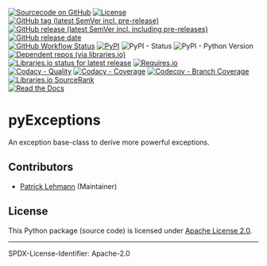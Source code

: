 [![Sourcecode on GitHub](https://img.shields.io/badge/Paebbels-pyExceptions-323131.svg?logo=github&longCache=true)](https://github.com/Paebbels/pyExceptions)
[![License](https://img.shields.io/badge/code%20license-Apache%20License%2C%202.0-lightgrey?logo=GitHub)](LICENSE.md)
[![GitHub tag (latest SemVer incl. pre-release)](https://img.shields.io/github/v/tag/Paebbels/pyExceptions?logo=GitHub&include_prereleases)](https://github.com/Paebbels/pyExceptions/tags)
[![GitHub release (latest SemVer incl. including pre-releases)](https://img.shields.io/github/v/release/Paebbels/pyExceptions?logo=GitHub&include_prereleases)](https://github.com/Paebbels/pyExceptions/releases/latest)
[![GitHub release date](https://img.shields.io/github/release-date/Paebbels/pyExceptions?logo=GitHub&)](https://github.com/Paebbels/pyExceptions/releases)  
[![GitHub Workflow Status](https://img.shields.io/github/workflow/status/Paebbels/pyExceptions/Test,%20Coverage%20and%20Release?label=Workflow&logo=GitHub)](https://github.com/Paebbels/pyExceptions/actions?query=workflow%3A%22Test%2C+Coverage+and+Release%22)
[![PyPI](https://img.shields.io/pypi/v/pyExceptions?logo=PyPI)](https://pypi.org/project/pyExceptions/)
![PyPI - Status](https://img.shields.io/pypi/status/pyExceptions?logo=PyPI)
![PyPI - Python Version](https://img.shields.io/pypi/pyversions/pyExceptions?logo=PyPI)
[![Dependent repos (via libraries.io)](https://img.shields.io/librariesio/dependent-repos/pypi/pyExceptions)](https://github.com/Paebbels/pyExceptions/network/dependents)  
[![Libraries.io status for latest release](https://img.shields.io/librariesio/release/pypi/pyExceptions)](https://libraries.io/github/Paebbels/pyExceptions)
[![Requires.io](https://img.shields.io/requires/github/Paebbels/pyExceptions)](https://requires.io/github/Paebbels/pyExceptions/requirements/?branch=master)  
[![Codacy - Quality](https://img.shields.io/codacy/grade/4d4f2d6010574e06a6451eb8291b537b?logo=Codacy)](https://www.codacy.com/manual/Paebbels/pyExceptions)
[![Codacy - Coverage](https://img.shields.io/codacy/coverage/4d4f2d6010574e06a6451eb8291b537b?logo=Codacy)](https://www.codacy.com/manual/Paebbels/pyExceptions)
[![Codecov - Branch Coverage](https://img.shields.io/codecov/c/github/Paebbels/pyExceptions?logo=Codecov)](https://codecov.io/gh/Paebbels/pyExceptions)
[![Libraries.io SourceRank](https://img.shields.io/librariesio/sourcerank/pypi/pyExceptions)](https://libraries.io/github/Paebbels/pyExceptions/sourcerank)  
[![Read the Docs](https://img.shields.io/readthedocs/pyexceptions)](https://pyExceptions.readthedocs.io/en/latest/) 

# pyExceptions

An exception base-class to derive more powerful exceptions.


## Contributors

* [Patrick Lehmann](https://github.com/Paebbels) (Maintainer)


## License

This Python package (source code) is licensed under [Apache License 2.0](LICENSE.md).

<!-- The accompanying documentation is licensed under Creative Commons - Attribution-4.0 (CC-BY 4.0). -->


-------------------------

SPDX-License-Identifier: Apache-2.0
